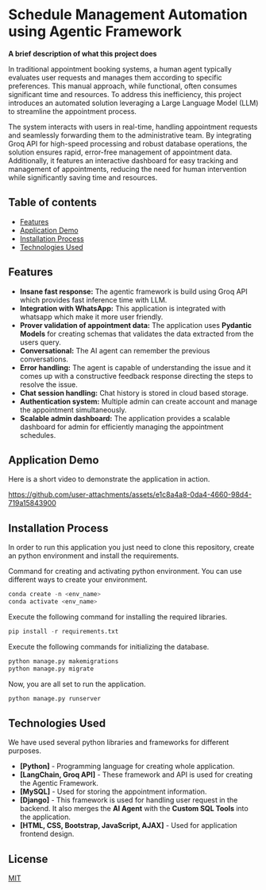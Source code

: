 # Schedule Management Automation using Agentic Framework

**A brief description of what this project does**

In traditional appointment booking systems, a human agent typically evaluates user requests and manages them according to specific preferences. This manual approach, while functional, often consumes significant time and resources. To address this inefficiency, this project introduces an automated solution leveraging a Large Language Model (LLM) to streamline the appointment process.

The system interacts with users in real-time, handling appointment requests and seamlessly forwarding them to the administrative team. By integrating Groq API for high-speed processing and robust database operations, the solution ensures rapid, error-free management of appointment data. Additionally, it features an interactive dashboard for easy tracking and management of appointments, reducing the need for human intervention while significantly saving time and resources.

## Table of contents
* [Features](#features)
* [Application Demo](#application-demo)
* [Installation Process](#installation-process)
* [Technologies Used](#technologies-used)


## Features
- **Insane fast response:** The agentic framework is build using Groq API which provides fast inference time with LLM.
- **Integration with WhatsApp:** This application is integrated with whatsapp which make it more user friendly.
- **Prover validation of appointment data:** The application uses <strong>Pydantic Models</strong> for creating schemas that validates the data extracted from the users query.
- **Conversational:** The AI agent can remember the previous conversations.
- **Error handling:** The agent is capable of understanding the issue and it comes up with a constructive feedback response directing the steps to resolve the issue.
- **Chat session handling:** Chat history is stored in cloud based storage.
- **Authentication system:** Multiple admin can create account and manage the appointment simultaneously.
- **Scalable admin dashboard:** The application provides a scalable dashboard for admin for efficiently managing the appointment schedules. 


## Application Demo
Here is a short video to demonstrate the application in action.

https://github.com/user-attachments/assets/e1c8a4a8-0da4-4660-98d4-719a15843900


## Installation Process
In order to run this application you just need to clone this repository, create an python environment and install the requirements.

Command for creating and activating python environment. You can use different ways to create your environment.
```python
conda create -n <env_name>
conda activate <env_name>
```

Execute the following command for installing the required libraries.
```python
pip install -r requirements.txt
```

Execute the following commands for initializing the database.
```python
python manage.py makemigrations
python manage.py migrate
```

Now, you are all set to run the application.
```python
python manage.py runserver
```

## Technologies Used
We have used several python libraries and frameworks for different purposes.

- **[Python]** - Programming language for creating whole application.
- **[LangChain, Groq API]** - These framework and API is used for creating the Agentic Framework.
- **[MySQL]** - Used for storing the appointment information.
- **[Django]** - This framework is used for handling user request in the backend. It also merges the <strong>AI Agent</strong> with the <strong>Custom SQL Tools</strong> into the application.
- **[HTML, CSS, Bootstrap, JavaScript, AJAX]** - Used for application frontend design.


## License
[MIT](LICENSE)
